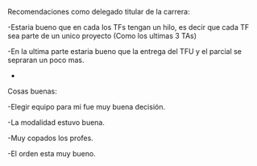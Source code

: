 
Recomendaciones como delegado titular de la carrera:

-Estaria bueno que en cada los TFs tengan un hilo, es decir que cada TF sea parte de un unico proyecto (Como los ultimas 3 TAs)

-En la ultima parte estaria bueno que la entrega del TFU y el parcial se sepraran un poco mas.

-

Cosas buenas:

-Elegir equipo para mi fue muy buena decisión.

-La modalidad estuvo buena.

-Muy copados los profes.

-El orden esta muy bueno.
